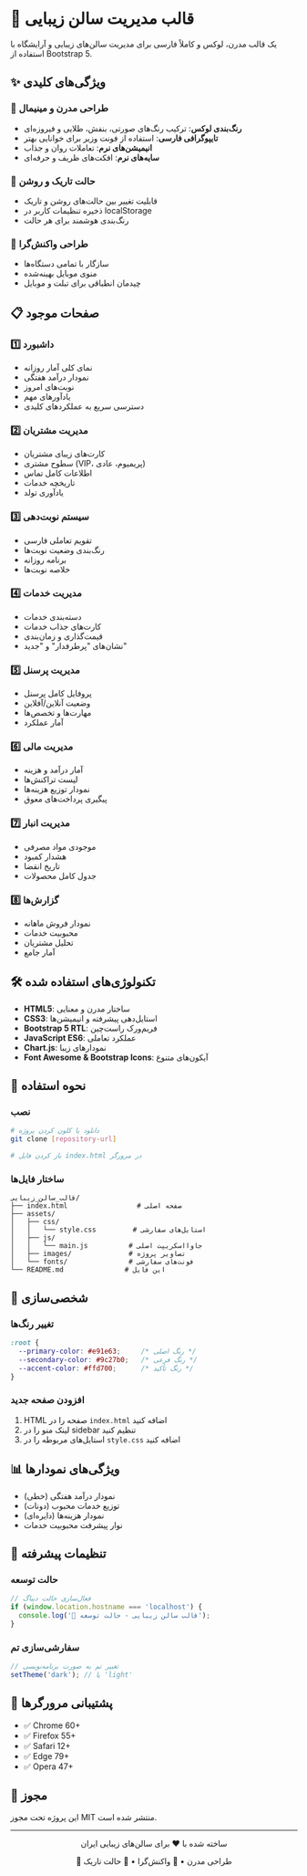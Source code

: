 # 🎨 قالب مدیریت سالن زیبایی

یک قالب مدرن، لوکس و کاملاً فارسی برای مدیریت سالن‌های زیبایی و آرایشگاه با استفاده از Bootstrap 5.

## ✨ ویژگی‌های کلیدی

### 🎯 طراحی مدرن و مینیمال
- **رنگ‌بندی لوکس**: ترکیب رنگ‌های صورتی، بنفش، طلایی و فیروزه‌ای
- **تایپوگرافی فارسی**: استفاده از فونت وزیر برای خوانایی بهتر
- **انیمیشن‌های نرم**: تعاملات روان و جذاب
- **سایه‌های نرم**: افکت‌های ظریف و حرفه‌ای

### 🌙 حالت تاریک و روشن
- قابلیت تغییر بین حالت‌های روشن و تاریک
- ذخیره تنظیمات کاربر در localStorage
- رنگ‌بندی هوشمند برای هر حالت

### 📱 طراحی واکنش‌گرا
- سازگار با تمامی دستگاه‌ها
- منوی موبایل بهینه‌شده
- چیدمان انطباقی برای تبلت و موبایل

## 📋 صفحات موجود

### 1️⃣ داشبورد
- نمای کلی آمار روزانه
- نمودار درآمد هفتگی
- نوبت‌های امروز
- یادآورهای مهم
- دسترسی سریع به عملکردهای کلیدی

### 2️⃣ مدیریت مشتریان
- کارت‌های زیبای مشتریان
- سطوح مشتری (VIP، پریمیوم، عادی)
- اطلاعات کامل تماس
- تاریخچه خدمات
- یادآوری تولد

### 3️⃣ سیستم نوبت‌دهی
- تقویم تعاملی فارسی
- رنگ‌بندی وضعیت نوبت‌ها
- برنامه روزانه
- خلاصه نوبت‌ها

### 4️⃣ مدیریت خدمات
- دسته‌بندی خدمات
- کارت‌های جذاب خدمات
- قیمت‌گذاری و زمان‌بندی
- نشان‌های "پرطرفدار" و "جدید"

### 5️⃣ مدیریت پرسنل
- پروفایل کامل پرسنل
- وضعیت آنلاین/آفلاین
- مهارت‌ها و تخصص‌ها
- آمار عملکرد

### 6️⃣ مدیریت مالی
- آمار درآمد و هزینه
- لیست تراکنش‌ها
- نمودار توزیع هزینه‌ها
- پیگیری پرداخت‌های معوق

### 7️⃣ مدیریت انبار
- موجودی مواد مصرفی
- هشدار کمبود
- تاریخ انقضا
- جدول کامل محصولات

### 8️⃣ گزارش‌ها
- نمودار فروش ماهانه
- محبوبیت خدمات
- تحلیل مشتریان
- آمار جامع

## 🛠 تکنولوژی‌های استفاده شده

- **HTML5**: ساختار مدرن و معنایی
- **CSS3**: استایل‌دهی پیشرفته و انیمیشن‌ها
- **Bootstrap 5 RTL**: فریم‌ورک راست‌چین
- **JavaScript ES6**: عملکرد تعاملی
- **Chart.js**: نمودارهای زیبا
- **Font Awesome & Bootstrap Icons**: آیکون‌های متنوع

## 🚀 نحوه استفاده

### نصب
```bash
# دانلود یا کلون کردن پروژه
git clone [repository-url]

# باز کردن فایل index.html در مرورگر
```

### ساختار فایل‌ها
```
قالب_سالن_زیبایی/
├── index.html                 # صفحه اصلی
├── assets/
│   ├── css/
│   │   └── style.css         # استایل‌های سفارشی
│   ├── js/
│   │   └── main.js          # جاوااسکریپت اصلی
│   ├── images/              # تصاویر پروژه
│   └── fonts/               # فونت‌های سفارشی
└── README.md               # این فایل
```

## 🎨 شخصی‌سازی

### تغییر رنگ‌ها
```css
:root {
  --primary-color: #e91e63;     /* رنگ اصلی */
  --secondary-color: #9c27b0;   /* رنگ فرعی */
  --accent-color: #ffd700;      /* رنگ تأکید */
}
```

### افزودن صفحه جدید
1. HTML صفحه را در `index.html` اضافه کنید
2. لینک منو را در sidebar تنظیم کنید
3. استایل‌های مربوطه را در `style.css` اضافه کنید

## 📊 ویژگی‌های نمودارها

- نمودار درآمد هفتگی (خطی)
- توزیع خدمات محبوب (دونات)
- نمودار هزینه‌ها (دایره‌ای)
- نوار پیشرفت محبوبیت خدمات

## 🔧 تنظیمات پیشرفته

### حالت توسعه
```javascript
// فعال‌سازی حالت دیباگ
if (window.location.hostname === 'localhost') {
  console.log('🎨 قالب سالن زیبایی - حالت توسعه');
}
```

### سفارشی‌سازی تم
```javascript
// تغییر تم به صورت برنامه‌نویسی
setTheme('dark'); // یا 'light'
```

## 📱 پشتیبانی مرورگرها

- ✅ Chrome 60+
- ✅ Firefox 55+
- ✅ Safari 12+
- ✅ Edge 79+
- ✅ Opera 47+


## 📝 مجوز

این پروژه تحت مجوز MIT منتشر شده است.

---

<div align="center">
<p>ساخته شده با ❤️ برای سالن‌های زیبایی ایران</p>
<p>🎨 طراحی مدرن • 📱 واکنش‌گرا • 🌙 حالت تاریک</p>
</div>


